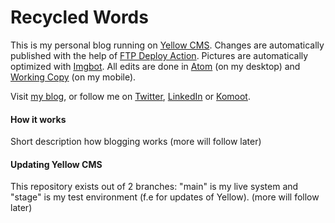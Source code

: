 # Recycled Words
This is my personal blog running on [Yellow CMS](https://github.com/datenstrom/yellow). Changes are automatically published with the help of [FTP Deploy Action](https://github.com/SamKirkland/FTP-Deploy-Action). Pictures are automatically optimized with [Imgbot](https://imgbot.net/). All edits are done in [Atom](https://atom.io/) (on my desktop) and [Working Copy](https://workingcopyapp.com/) (on my mobile).

Visit [my blog](https://gaehn.org), or follow me on [Twitter](https://twitter.com/flschr), [LinkedIn](https://www.linkedin.com/in/flschr) or [Komoot](https://www.komoot.de/user/848543125284).

#### How it works
Short description how blogging works (more will follow later)

#### Updating Yellow CMS
This repository exists out of 2 branches: "main" is my live system and "stage" is my test environment (f.e for updates of Yellow). (more will follow later)
